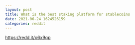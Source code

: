 ```yaml
--- 
layout: post 
title: What is the best staking platform for stablecoins 
date: 2021-06-24 1624526159 
categories: reddit 
--- 
```

https://redd.it/o6x9qp